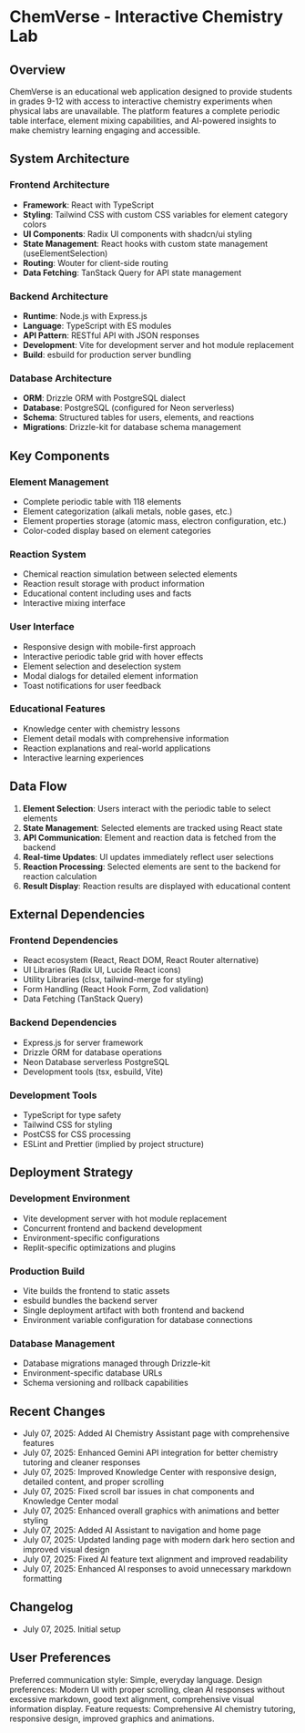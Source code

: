 # ChemVerse - Interactive Chemistry Lab

## Overview

ChemVerse is an educational web application designed to provide students in grades 9-12 with access to interactive chemistry experiments when physical labs are unavailable. The platform features a complete periodic table interface, element mixing capabilities, and AI-powered insights to make chemistry learning engaging and accessible.

## System Architecture

### Frontend Architecture
- **Framework**: React with TypeScript
- **Styling**: Tailwind CSS with custom CSS variables for element category colors
- **UI Components**: Radix UI components with shadcn/ui styling
- **State Management**: React hooks with custom state management (useElementSelection)
- **Routing**: Wouter for client-side routing
- **Data Fetching**: TanStack Query for API state management

### Backend Architecture
- **Runtime**: Node.js with Express.js
- **Language**: TypeScript with ES modules
- **API Pattern**: RESTful API with JSON responses
- **Development**: Vite for development server and hot module replacement
- **Build**: esbuild for production server bundling

### Database Architecture
- **ORM**: Drizzle ORM with PostgreSQL dialect
- **Database**: PostgreSQL (configured for Neon serverless)
- **Schema**: Structured tables for users, elements, and reactions
- **Migrations**: Drizzle-kit for database schema management

## Key Components

### Element Management
- Complete periodic table with 118 elements
- Element categorization (alkali metals, noble gases, etc.)
- Element properties storage (atomic mass, electron configuration, etc.)
- Color-coded display based on element categories

### Reaction System
- Chemical reaction simulation between selected elements
- Reaction result storage with product information
- Educational content including uses and facts
- Interactive mixing interface

### User Interface
- Responsive design with mobile-first approach
- Interactive periodic table grid with hover effects
- Element selection and deselection system
- Modal dialogs for detailed element information
- Toast notifications for user feedback

### Educational Features
- Knowledge center with chemistry lessons
- Element detail modals with comprehensive information
- Reaction explanations and real-world applications
- Interactive learning experiences

## Data Flow

1. **Element Selection**: Users interact with the periodic table to select elements
2. **State Management**: Selected elements are tracked using React state
3. **API Communication**: Element and reaction data is fetched from the backend
4. **Real-time Updates**: UI updates immediately reflect user selections
5. **Reaction Processing**: Selected elements are sent to the backend for reaction calculation
6. **Result Display**: Reaction results are displayed with educational content

## External Dependencies

### Frontend Dependencies
- React ecosystem (React, React DOM, React Router alternative)
- UI Libraries (Radix UI, Lucide React icons)
- Utility Libraries (clsx, tailwind-merge for styling)
- Form Handling (React Hook Form, Zod validation)
- Data Fetching (TanStack Query)

### Backend Dependencies
- Express.js for server framework
- Drizzle ORM for database operations
- Neon Database serverless PostgreSQL
- Development tools (tsx, esbuild, Vite)

### Development Tools
- TypeScript for type safety
- Tailwind CSS for styling
- PostCSS for CSS processing
- ESLint and Prettier (implied by project structure)

## Deployment Strategy

### Development Environment
- Vite development server with hot module replacement
- Concurrent frontend and backend development
- Environment-specific configurations
- Replit-specific optimizations and plugins

### Production Build
- Vite builds the frontend to static assets
- esbuild bundles the backend server
- Single deployment artifact with both frontend and backend
- Environment variable configuration for database connections

### Database Management
- Database migrations managed through Drizzle-kit
- Environment-specific database URLs
- Schema versioning and rollback capabilities

## Recent Changes
- July 07, 2025: Added AI Chemistry Assistant page with comprehensive features
- July 07, 2025: Enhanced Gemini API integration for better chemistry tutoring and cleaner responses
- July 07, 2025: Improved Knowledge Center with responsive design, detailed content, and proper scrolling
- July 07, 2025: Fixed scroll bar issues in chat components and Knowledge Center modal
- July 07, 2025: Enhanced overall graphics with animations and better styling
- July 07, 2025: Added AI Assistant to navigation and home page
- July 07, 2025: Updated landing page with modern dark hero section and improved visual design
- July 07, 2025: Fixed AI feature text alignment and improved readability
- July 07, 2025: Enhanced AI responses to avoid unnecessary markdown formatting

## Changelog
- July 07, 2025. Initial setup

## User Preferences

Preferred communication style: Simple, everyday language.
Design preferences: Modern UI with proper scrolling, clean AI responses without excessive markdown, good text alignment, comprehensive visual information display.
Feature requests: Comprehensive AI chemistry tutoring, responsive design, improved graphics and animations.
